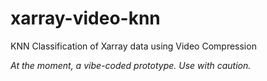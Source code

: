 # xarray-video-knn

KNN Classification of Xarray data using Video Compression

_At the moment, a vibe-coded prototype. Use with caution._
